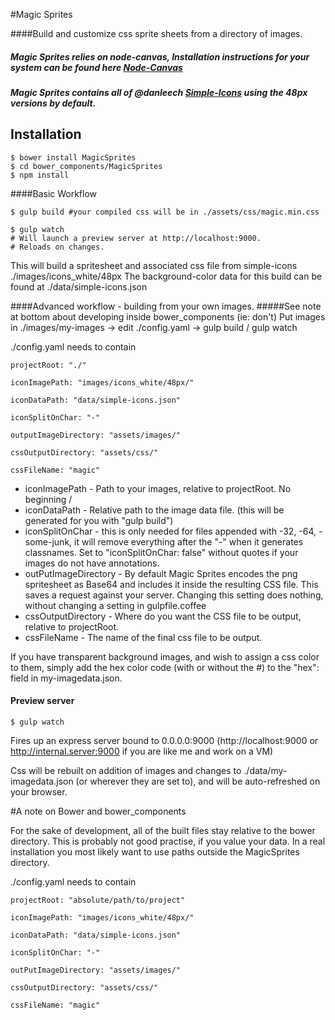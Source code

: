 #Magic Sprites

####Build and customize css sprite sheets from a directory of images.

##### Magic Sprites relies on node-canvas, Installation instructions for your system can be found here [Node-Canvas](https://github.com/learnboost/node-canvas/wiki)
##### Magic Sprites contains all of @danleech [Simple-Icons](tps://github.com/danleech/simple-icons) using the 48px versions by default.

## Installation

    $ bower install MagicSprites
    $ cd bower_components/MagicSprites
    $ npm install


####Basic Workflow

    $ gulp build #your compiled css will be in ./assets/css/magic.min.css
    
    $ gulp watch 
    # Will launch a preview server at http://localhost:9000. 
    # Reloads on changes.
    

This will build a spritesheet and associated css file from simple-icons ./images/icons_white/48px
The background-color data for this build can be found at ./data/simple-icons.json


####Advanced workflow - building from your own images.
#####See note at bottom about developing inside bower_components (ie: don't)
Put images in ./images/my-images -> edit ./config.yaml -> gulp build / gulp watch

./config.yaml needs to contain

    projectRoot: "./"

    iconImagePath: "images/icons_white/48px/"

    iconDataPath: "data/simple-icons.json"

    iconSplitOnChar: "-"
    
    outputImageDirectory: "assets/images/"
    
    cssOutputDirectory: "assets/css/"
    
    cssFileName: "magic"

* iconImagePath - Path to your images, relative to projectRoot. No beginning /
* iconDataPath - Relative path to the image data file. (this will be generated for you with "gulp build")
* iconSplitOnChar - this is only needed for files appended with -32, -64, -some-junk, it will remove everything after the "-" when it
    generates classnames. Set to "iconSplitOnChar: false" without quotes if your images do not have annotations.
* outPutImageDirectory - By default Magic Sprites encodes the png spritesheet as Base64 and includes it inside the resulting CSS file. This saves a request against your server. Changing this setting does nothing, without changing a setting in gulpfile.coffee
* cssOutputDirectory - Where do you want the CSS file to be output, relative to projectRoot.
* cssFileName - The name of the final css file to be output.


If you have transparent background images, and wish to assign a css color to them, simply add the hex color code (with or without the #)
to the "hex": field in my-imagedata.json.

#### Preview server

    $ gulp watch

Fires up an express server bound to 0.0.0.0:9000 (http://localhost:9000 or http://internal.server:9000 if you are like me and work on a VM)

Css will be rebuilt on addition of images and changes to ./data/my-imagedata.json (or wherever they are set to), and will be auto-refreshed on your browser.


#A note on Bower and bower_components

For the sake of development, all of the built files stay relative to the bower directory. This is probably not good practise,
if you value your data. In a real installation you most likely want to use paths outside the MagicSprites directory.


./config.yaml needs to contain

    projectRoot: "absolute/path/to/project"

    iconImagePath: "images/icons_white/48px/"

    iconDataPath: "data/simple-icons.json"

    iconSplitOnChar: "-"
    
    outPutImageDirectory: "assets/images/"
    
    cssOutputDirectory: "assets/css/"

    cssFileName: "magic"
